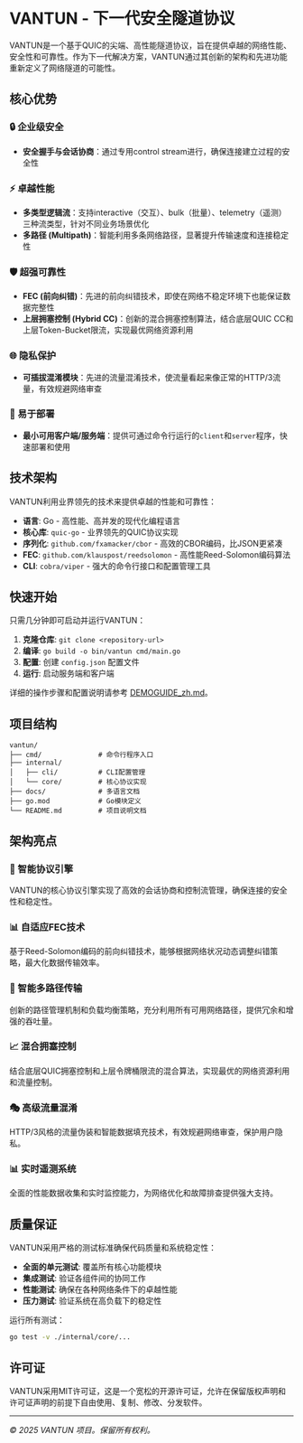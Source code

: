 # VANTUN - 下一代安全隧道协议

VANTUN是一个基于QUIC的尖端、高性能隧道协议，旨在提供卓越的网络性能、安全性和可靠性。作为下一代解决方案，VANTUN通过其创新的架构和先进功能重新定义了网络隧道的可能性。

## 核心优势

### 🔒 企业级安全
- **安全握手与会话协商**：通过专用control stream进行，确保连接建立过程的安全性

### ⚡ 卓越性能
- **多类型逻辑流**：支持interactive（交互）、bulk（批量）、telemetry（遥测）三种流类型，针对不同业务场景优化
- **多路径 (Multipath)**：智能利用多条网络路径，显著提升传输速度和连接稳定性

### 🛡️ 超强可靠性
- **FEC (前向纠错)**：先进的前向纠错技术，即使在网络不稳定环境下也能保证数据完整性
- **上层拥塞控制 (Hybrid CC)**：创新的混合拥塞控制算法，结合底层QUIC CC和上层Token-Bucket限流，实现最优网络资源利用

### 🌐 隐私保护
- **可插拔混淆模块**：先进的流量混淆技术，使流量看起来像正常的HTTP/3流量，有效规避网络审查

### 🚀 易于部署
- **最小可用客户端/服务端**：提供可通过命令行运行的`client`和`server`程序，快速部署和使用

## 技术架构

VANTUN利用业界领先的技术来提供卓越的性能和可靠性：

- **语言**: Go - 高性能、高并发的现代化编程语言
- **核心库**: `quic-go` - 业界领先的QUIC协议实现
- **序列化**: `github.com/fxamacker/cbor` - 高效的CBOR编码，比JSON更紧凑
- **FEC**: `github.com/klauspost/reedsolomon` - 高性能Reed-Solomon编码算法
- **CLI**: `cobra/viper` - 强大的命令行接口和配置管理工具

## 快速开始

只需几分钟即可启动并运行VANTUN：

1. **克隆仓库**: `git clone <repository-url>`
2. **编译**: `go build -o bin/vantun cmd/main.go`
3. **配置**: 创建 `config.json` 配置文件
4. **运行**: 启动服务端和客户端

详细的操作步骤和配置说明请参考 [DEMOGUIDE_zh.md](DEMOGUIDE_zh.md)。

## 项目结构

```
vantun/
├── cmd/              # 命令行程序入口
├── internal/
│   ├── cli/          # CLI配置管理
│   └── core/         # 核心协议实现
├── docs/             # 多语言文档
├── go.mod            # Go模块定义
└── README.md         # 项目说明文档
```

## 架构亮点

### 🔧 智能协议引擎
VANTUN的核心协议引擎实现了高效的会话协商和控制流管理，确保连接的安全性和稳定性。

### 📊 自适应FEC技术
基于Reed-Solomon编码的前向纠错技术，能够根据网络状况动态调整纠错策略，最大化数据传输效率。

### 🔄 智能多路径传输
创新的路径管理机制和负载均衡策略，充分利用所有可用网络路径，提供冗余和增强的吞吐量。

### 📈 混合拥塞控制
结合底层QUIC拥塞控制和上层令牌桶限流的混合算法，实现最优的网络资源利用和流量控制。

### 🎭 高级流量混淆
HTTP/3风格的流量伪装和智能数据填充技术，有效规避网络审查，保护用户隐私。

### 📊 实时遥测系统
全面的性能数据收集和实时监控能力，为网络优化和故障排查提供强大支持。

## 质量保证

VANTUN采用严格的测试标准确保代码质量和系统稳定性：

- **全面的单元测试**: 覆盖所有核心功能模块
- **集成测试**: 验证各组件间的协同工作
- **性能测试**: 确保在各种网络条件下的卓越性能
- **压力测试**: 验证系统在高负载下的稳定性

运行所有测试：

```bash
go test -v ./internal/core/...
```

## 许可证

VANTUN采用MIT许可证，这是一个宽松的开源许可证，允许在保留版权声明和许可证声明的前提下自由使用、复制、修改、分发软件。

---

*© 2025 VANTUN 项目。保留所有权利。*
